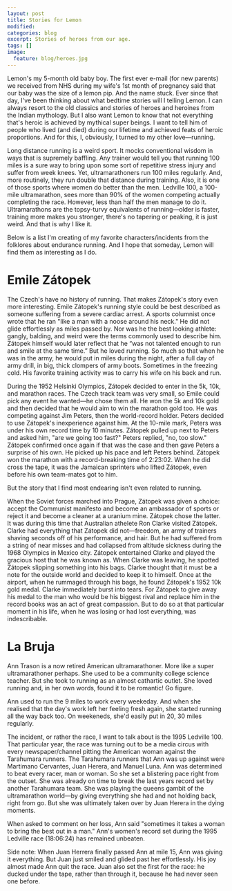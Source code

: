 ```yaml
---
layout: post
title: Stories for Lemon
modified:
categories: blog
excerpt: Stories of heroes from our age.
tags: []
image:
  feature: blog/heroes.jpg
---
```

Lemon's my 5-month old baby boy. The first ever e-mail (for new parents) we received from NHS during my wife's 1st month of pregnancy said that our baby was the size of a lemon pip. And the name stuck. Ever since that day, I've been thinking about what bedtime stories will I telling Lemon. I can always resort to the old classics and stories of heroes and heroines from the Indian mythology. But I also want Lemon to know that not everything that's heroic is achieved by mythical super beings. I want to tell him of people who lived (and died) during our lifetime and achieved feats of heroic proportions. And for this, I, obviously, I turned to my other love—running.

Long distance running is a weird sport. It mocks conventional wisdom in ways that is supremely baffling. Any trainer would tell you that running 100 miles is a sure way to bring upon some sort of repetitive stress injury and suffer from week knees. Yet, ultramarathoners run 100 miles regularly. And, more routinely, they run double that distance during training. Also, it is one of those sports where women do better than the men. Ledville 100, a 100-mile ultramarathon, sees more than 90% of the women competing actually completing the race. However, less than half the men manage to do it. Ultramarathons are the topsy-turvy equivalents of running—older is faster, training more makes you stronger, there's no tapering or peaking, it is just weird. And that is why I like it.     

Below is a list I'm creating of my favorite characters/incidents from the folklores about endurance running. And I hope that someday, Lemon will find them as interesting as I do.

# Emile Zátopek
The Czech's have no history of running. That makes Zátopek's story even more interesting. Emile Zátopek's running style could be best described as someone suffering from a severe cardiac arrest. A sports columnist once wrote that he ran "like a man with a noose around his neck."  He did not glide effortlessly as miles passed by. Nor was he the best looking athlete: gangly, balding, and weird were the terms commonly used to describe him. Zátopek himself would  later reflect that he “was not talented enough to run and smile at the same time.” But he loved running. So much so that when he was in the army, he would put in miles during the night, after a full day of army drill, in big, thick clompers of army boots. Sometimes in the freezing cold. His favorite training activity was to carry his wife on his back and run.

During the 1952 Helsinki Olympics, Zátopek decided to enter in the 5k, 10k, and marathon races. The Czech track team was very small, so Emile could pick any event he wanted—he chose them all. He won the 5k and 10k gold and then decided that he would aim to win the marathon gold too. He was competing against Jim Peters, then the world-record holder. Peters decided to use Zátopek's inexperience against him. At the 10-mile mark, Peters was under his own record time by 10 minutes. Zátopek pulled up next to Peters and asked him, "are we going too fast?" Peters replied, "no, too slow." Zátopek confirmed once again if that was the case and then gave Peters a surprise of his own. He picked up his pace and left Peters behind. Zátopek won the marathon with a record-breaking time of 2:23:02. When he did cross the tape, it was the Jamaican sprinters who lifted Zátopek, even before his own team-mates got to him.

But the story that I find most endearing isn't even related to running.

When the Soviet forces marched into Prague, Zátopek was given a choice: accept the Communist manifesto and become an ambassador of sports or reject it and become a cleaner at a uranium mine. Zátopek chose the latter. It was during this time that Australian athelete Ron Clarke visited Zátopek. Clarke had everything that Zátopek did not—freedom, an army of trainers shaving seconds off of his performance, and hair. But he had suffered from a string of near misses and had collapsed from altitude sickness during the 1968 Olympics in Mexico city. Zátopek entertained Clarke and played the gracious host that he was known as. When Clarke was leaving, he spotted Zátopek slipping something into his bags. Clarke thought that it must be a note for the outside world and decided to keep it to himself. Once at the airport, when he rummaged through his bags, he found Zátopek's 1952 10k gold medal. Clarke immediately burst into tears. For Zátopek to give away his medal to the man who would be his biggest rival and replace him in the record books was an act of great compassion. But to do so at that particular moment in his life, when he was losing or had lost everything, was indescribable.

# La Bruja
Ann Trason is a now retired American ultramarathoner. More like a super ultramarathoner perhaps. She used to be a community college science teacher. But she took to running as an almost cathartic outlet. She loved running and, in her own words, found it to be romantic! Go figure.

Ann used to run the 9 miles to work every weekeday. And when she realised that the day's work left her feeling fresh again, she started running all the way back too. On weekeneds, she'd easily put in 20, 30 miles regularly.

The incident, or rather the race, I want to talk about is the 1995 Ledville 100. That particular year, the race was turning out to be a media circus with every newspaper/channel pitting the American woman against the Tarahumara runners. The Tarahumara runners that Ann was up against were Martimano Cervantes, Juan Herera, and Manuel Luna. Ann was determined to beat every racer, man or woman. So she set a blistering pace right from the outset. She was already on time to break the last years record set by another Tarahumara team. She was playing the queens gambit of the ultramarathon world—by giving everything she had and not holding back, right from go. But she was ultimately taken over by Juan Herera in the dying moments.

When asked to comment on her loss, Ann said "sometimes it takes a woman to bring the best out in a man." Ann's women's record set during the 1995 Ledville race (18:06:24) has remained unbeaten.

Side note: When Juan Herrera finally passed Ann at mile 15, Ann was giving it everything. But Juan just smiled and glided past her effortlessly. His joy almost made Ann quit the race. Juan also set the first for the race: he ducked under the tape, rather than through it, because he had never seen one before.